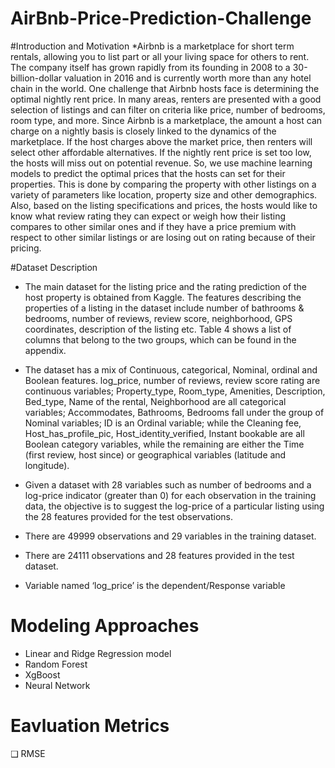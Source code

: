 # AirBnb-Price-Prediction-Challenge


#Introduction and Motivation
*Airbnb is a marketplace for short term rentals, allowing you to list part or all your living space for others to rent. The company itself has grown rapidly from its founding in 2008 to a 30-billion-dollar valuation in 2016 and is currently worth more than any hotel chain in the world. One challenge that Airbnb hosts face is determining the optimal nightly rent price. In many areas, renters are presented with a good selection of listings and can filter on criteria like price, number of bedrooms, room type, and more. Since Airbnb is a marketplace, the amount a host can charge on a nightly basis is closely linked to the dynamics of the marketplace.
If the host charges above the market price, then renters will select other affordable alternatives. If the nightly rent price is set too low, the hosts will miss out on potential revenue. So, we use machine learning models to predict the optimal prices that the hosts can set for their properties. This is done by comparing the property with other listings on a variety of parameters like location, property size and other demographics. Also, based on the listing specifications and prices, the hosts would like to know what review rating they can expect or weigh how their listing compares to other similar ones and if they have a price premium with respect to other similar listings or are losing out on rating because of their pricing.

#Dataset Description
* The main dataset for the listing price and the rating prediction of the host property is obtained from Kaggle. The features describing the properties of a listing in the dataset include number of bathrooms & bedrooms, number of reviews, review score, neighborhood, GPS coordinates, description of the listing etc. Table 4 shows a list of columns that belong to the two groups, which can be found in the appendix.
* The dataset has a mix of Continuous, categorical, Nominal, ordinal and Boolean features. log_price, number of reviews, review score rating are continuous variables; Property_type, Room_type, Amenities, Description, Bed_type, Name of the rental, Neighborhood are all categorical variables; Accommodates, Bathrooms, Bedrooms fall under the group of Nominal variables; ID is an Ordinal variable; while the Cleaning fee, Host_has_profile_pic, Host_identity_verified, Instant bookable are all Boolean category variables, while the remaining are either the Time (first review, host since) or geographical variables (latitude and longitude). 

*  Given a dataset with 28 variables such as  number of bedrooms and a log-price indicator (greater than 0) for each observation in the training data, the objective is to suggest the log-price of a particular listing using the 28 features provided for the test observations.
* There are 49999 observations and 29 variables in the training dataset.
*  There are 24111 observations and 28 features provided in the test dataset.
*  Variable named ‘log_price’ is the dependent/Response variable


# Modeling Approaches

*  Linear and Ridge Regression model
* Random Forest
* XgBoost
* Neural Network

# Eavluation Metrics
 ❑ RMSE

